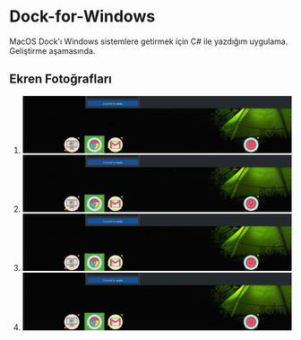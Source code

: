 # Dock-for-Windows
 MacOS Dock'ı Windows sistemlere getirmek için C# ile yazdığım uygulama. Geliştirme aşamasında.

## Ekren Fotoğrafları
1. ![alt text](https://github.com/Emre-Can/Dock-for-Windows/blob/main/photo1.png "Ekran Fotoğrafı 1")
2. ![alt text](https://github.com/Emre-Can/Dock-for-Windows/blob/main/photo1.png "Ekran Fotoğrafı 2")
3. ![alt text](https://github.com/Emre-Can/Dock-for-Windows/blob/main/photo1.png "Ekran Fotoğrafı 3")
4. ![alt text](https://github.com/Emre-Can/Dock-for-Windows/blob/main/photo1.png "Ekran Fotoğrafı 4")